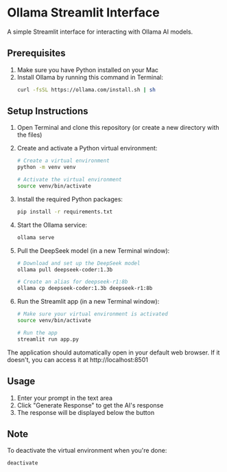 # Ollama Streamlit Interface

A simple Streamlit interface for interacting with Ollama AI models.

## Prerequisites

1. Make sure you have Python installed on your Mac
2. Install Ollama by running this command in Terminal:
   ```bash
   curl -fsSL https://ollama.com/install.sh | sh
   ```

## Setup Instructions

1. Open Terminal and clone this repository (or create a new directory with the files)

2. Create and activate a Python virtual environment:
   ```bash
   # Create a virtual environment
   python -m venv venv
   
   # Activate the virtual environment
   source venv/bin/activate
   ```

3. Install the required Python packages:
   ```bash
   pip install -r requirements.txt
   ```

4. Start the Ollama service:
   ```bash
   ollama serve
   ```

5. Pull the DeepSeek model (in a new Terminal window):
   ```bash
   # Download and set up the DeepSeek model
   ollama pull deepseek-coder:1.3b
   
   # Create an alias for deepseek-r1:8b
   ollama cp deepseek-coder:1.3b deepseek-r1:8b
   ```

6. Run the Streamlit app (in a new Terminal window):
   ```bash
   # Make sure your virtual environment is activated
   source venv/bin/activate
   
   # Run the app
   streamlit run app.py
   ```

The application should automatically open in your default web browser. If it doesn't, you can access it at http://localhost:8501

## Usage

1. Enter your prompt in the text area
2. Click "Generate Response" to get the AI's response
3. The response will be displayed below the button

## Note

To deactivate the virtual environment when you're done:
```bash
deactivate
``` 